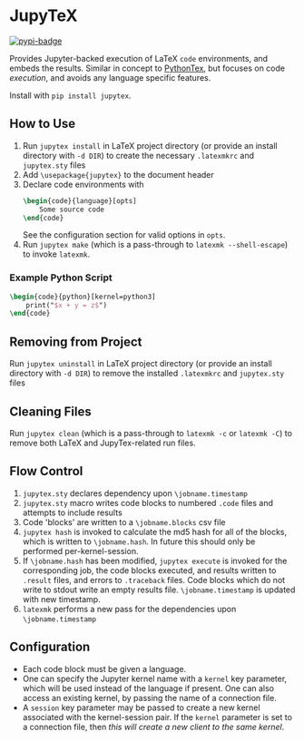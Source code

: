 # JupyTeX
[![pypi-badge][]][pypi]

[pypi-badge]: https://img.shields.io/pypi/v/jupytex
[pypi]: https://pypi.org/project/jupytex

Provides Jupyter-backed execution of LaTeX `code` environments, and embeds the results. Similar in concept to [PythonTex](https://github.com/gpoore/PythonTex), but focuses on code _execution_, and avoids any language specific features.

Install with `pip install jupytex`.

## How to Use
1. Run `jupytex install` in LaTeX project directory (or provide an install directory with `-d DIR`) to create the necessary `.latexmkrc` and `jupytex.sty` files
2. Add `\usepackage{jupytex}` to the document header
3. Declare code environments with
    ```latex
    \begin{code}{language}[opts]
        Some source code
    \end{code}
    ```
    See the configuration section for valid options in `opts`.
4. Run `jupytex make` (which is a pass-through to `latexmk --shell-escape`) to invoke `latexmk`.
### Example Python Script
```latex
\begin{code}{python}[kernel=python3]
    print("$x + y = z$")
\end{code}
```
## Removing from Project
Run `jupytex uninstall` in LaTeX project directory (or provide an install directory with `-d DIR`) to remove the installed `.latexmkrc` and `jupytex.sty` files
## Cleaning Files
Run `jupytex clean` (which is a pass-through to `latexmk -c` or `latexmk -C`) to remove both LaTeX and JupyTex-related run files.
## Flow Control
1. `jupytex.sty` declares dependency upon `\jobname.timestamp`
1. `jupytex.sty` macro writes code blocks to numbered `.code` files and attempts to include results
1. Code 'blocks' are written to a `\jobname.blocks` csv file
1. `jupytex hash` is invoked to calculate the md5 hash for all of the blocks, which is written to `\jobname.hash`. In future this should only be performed per-kernel-session.
1. If `\jobname.hash` has been modified, `jupytex execute` is invoked for the corresponding job, the code blocks executed, and results written to `.result` files, and errors to `.traceback` files. Code blocks which do not write to stdout write an empty results file. `\jobname.timestamp` is updated with new timestamp.
1. `latexmk` performs a new pass for the dependencies upon `\jobname.timestamp`

## Configuration
* Each code block must be given a language. 
* One can specify the Jupyter kernel name with a `kernel` key parameter, which will be used instead of the language if present. One can also access an existing kernel, by passing the name of a connection file. 
* A `session` key parameter may be passed to create a new kernel associated with the kernel-session pair.  If the `kernel` parameter is set to a connection file, then *this will create a new client to the same kernel*.
